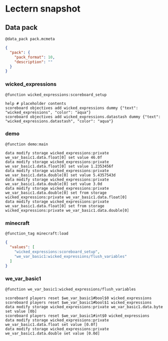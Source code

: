 # Lectern snapshot

## Data pack

`@data_pack pack.mcmeta`

```json
{
  "pack": {
    "pack_format": 10,
    "description": ""
  }
}
```

### wicked_expressions

`@function wicked_expressions:scoreboard_setup`

```mcfunction
help # placeholder contents
scoreboard objectives add wicked_expressions dummy {"text": "wicked_expressions", "color": "aqua"}
scoreboard objectives add wicked_expressions.datastash dummy {"text": "wicked_expressions.datastash", "color": "aqua"}
```

### demo

`@function demo:main`

```mcfunction
data modify storage wicked_expressions:private we_var_basic1.data.float[0] set value 46.0f
data modify storage wicked_expressions:private we_var_basic1.data.float[0] set value 1.2353456f
data modify storage wicked_expressions:private we_var_basic1.data.double[0] set value 5.4357543d
data modify storage wicked_expressions:private we_var_basic1.data.double[0] set value 3.0d
data modify storage wicked_expressions:private we_var_basic1.data.double[0] set from storage wicked_expressions:private we_var_basic1.data.float[0]
data modify storage wicked_expressions:private we_var_basic1.data.float[0] set from storage wicked_expressions:private we_var_basic1.data.double[0]
```

### minecraft

`@function_tag minecraft:load`

```json
{
  "values": [
    "wicked_expressions:scoreboard_setup",
    "we_var_basic1:wicked_expressions/flush_variables"
  ]
}
```

### we_var_basic1

`@function we_var_basic1:wicked_expressions/flush_variables`

```mcfunction
scoreboard players reset $we_var_basic1#bool$0 wicked_expressions
scoreboard players reset $we_var_basic1#bool$1 wicked_expressions
data modify storage wicked_expressions:private we_var_basic1.data.byte set value [0b]
scoreboard players reset $we_var_basic1#int$0 wicked_expressions
data modify storage wicked_expressions:private we_var_basic1.data.float set value [0.0f]
data modify storage wicked_expressions:private we_var_basic1.data.double set value [0.0d]
```

